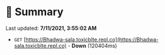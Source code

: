 # 📖 Summary
Last updated: **7/11/2021, 3:55:02 AM**

- `GET` [https://Bhadwa-sala.toxicblte.repl.co](https://Bhadwa-sala.toxicblte.repl.co) - **Down** (120404ms)
